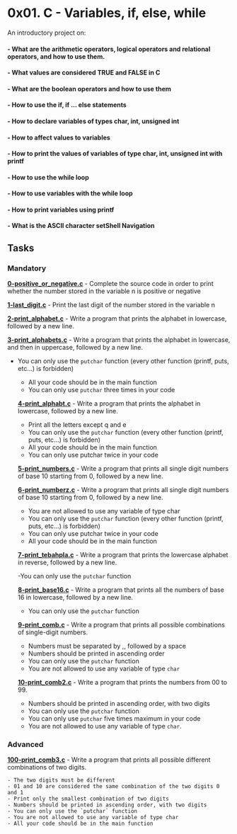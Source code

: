 # 0x01. C  - Variables, if, else, while
   
 An introductory project on:
#### - What are the arithmetic operators, logical operators and relational operators, and how to use them.
#### -  What values are considered TRUE and FALSE in C
#### - What are the boolean operators and how to use them
#### - How to use the if, if ... else statements
#### - How to declare variables of types char, int, unsigned int
#### - How to affect values to variables
#### - How to print the values of variables of type char, int, unsigned int with printf
#### - How to use the while loop
#### - How to use variables with the while loop
#### - How to print variables using printf
#### - What is the ASCII character setShell Navigation

## Tasks

### Mandatory
 **[0-positive_or_negative.c](0-positive_or_negative.c)** - Complete the source code in order to print whether the number stored in the variable n is positive or negative

 **[1-last_digit.c](1-last_digit.c)** - Print the last digit of the number stored in the variable n

 **[2-print_alphabet.c](2-print_alphabet.c)** - Write a program that prints the alphabet in lowercase, followed by a new line.

 **[3-print_alphabets.c](3-print_alphabets.c)** - Write a program that prints the alphabet in lowercase, and then in uppercase, followed by a new line.

 - You can only use the `putchar` function (every other function (printf, puts, etc…) is forbidden)
	- All your code should be in the main function
	- You can only use `putchar` three times in your code

	**[4-print_alphabt.c](4-print_alphabt.c)** - Write a program that prints the alphabet in lowercase, followed by a new line.

	- Print all the letters except q and e
	- You can only use the `putchar` function (every other function (printf, puts, etc…) is forbidden)
	- All your code should be in the main function
	- You can only use putchar twice in your code

	**[5-print_numbers.c](5-print_numbers.c)** - Write a program that prints all single digit numbers of base 10 starting from 0, followed by a new line.

	**[6-print_numberz.c](6-print_numberz.c)** - Write a program that prints all single digit numbers of base 10 starting from 0, followed by a new line.

	- You are not allowed to use any variable of type char
	- You can only use the `putchar` function (every other function (printf, puts, etc…) is forbidden)
	- You can only use putchar twice in your code
	- All your code should be in the main function

	**[7-print_tebahpla.c](7-print_tebahpla.c)** - Write a program that prints the lowercase alphabet in reverse, followed by a new line.

	-You can only use the `putchar` function

	**[8-print_base16.c](8-print_base16.c)** - Write a program that prints all the numbers of base 16 in lowercase, followed by a new line.

	- You can only use the `putchar` function 

	**[9-print_comb.c](9-print_comb.c)** - Write a program that prints all possible combinations of single-digit numbers.

	- Numbers must be separated by ,, followed by a space
	- Numbers should be printed in ascending order
	- You can only use the `putchar` function
	- You are not allowed to use any variable of type `char`

	**[10-print_comb2.c](10-print_comb2.c)** - Write a program that prints the numbers from 00 to 99.

	- Numbers should be printed in ascending order, with two digits
	- You can only use the `putchar` function
	- You can only use `putchar` five times maximum in your code
	- You are not allowed to use any variable of type `char`.

### Advanced
**[100-print_comb3.c](100-print_comb3.c)** - Write a program that prints all possible different combinations of two digits.

	- The two digits must be different
	- 01 and 10 are considered the same combination of the two digits 0 and 1
	- Print only the smallest combination of two digits
	- Numbers should be printed in ascending order, with two digits
	- You can only use the `putchar` function
	- You are not allowed to use any variable of type char
	- All your code should be in the main function
